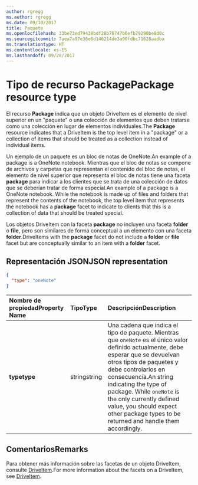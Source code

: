 ```yaml
---
author: rgregg
ms.author: rgregg
ms.date: 09/10/2017
title: Paquete
ms.openlocfilehash: 33be73ed79438bdf28b76747b6efb79290be8d0c
ms.sourcegitcommit: 7aea7a97e36e6d146214de3a90fdbc71628aadba
ms.translationtype: HT
ms.contentlocale: es-ES
ms.lasthandoff: 09/28/2017
---
```

# <a name="package-resource-type"></a><span data-ttu-id="7ee70-102">Tipo de recurso Package</span><span class="sxs-lookup"><span data-stu-id="7ee70-102">Package resource type</span></span>

<span data-ttu-id="7ee70-103">El recurso **Package** indica que un objeto DriveItem es el elemento de nivel superior en un "paquete" o una colección de elementos que deben tratarse como una colección en lugar de elementos individuales.</span><span class="sxs-lookup"><span data-stu-id="7ee70-103">The **Package** resource indicates that a DriveItem is the top level item in a "package" or a collection of items that should be treated as a collection instead of individual items.</span></span>

<span data-ttu-id="7ee70-104">Un ejemplo de un paquete es un bloc de notas de OneNote.</span><span class="sxs-lookup"><span data-stu-id="7ee70-104">An example of a package is a OneNote notebook.</span></span> <span data-ttu-id="7ee70-105">Mientras que el bloc de notas se compone de archivos y carpetas que representan el contenido del bloc de notas, el elemento de nivel superior que representa el bloc de notas tiene una faceta **package** para indicar a los clientes que se trata de una colección de datos que se deberían tratar de forma especial.</span><span class="sxs-lookup"><span data-stu-id="7ee70-105">An example of a package is a OneNote notebook. While the notebook is made up of files and folders that represent the contents of the notebook, the top level item that represents the notebook has a **package** facet to indicate to clients that this is a collection of data that should be treated special.</span></span>

<span data-ttu-id="7ee70-106">Los objetos DriveItem con la faceta **package** no incluyen una faceta **folder** o **file**, pero son similares de forma conceptual a un elemento con una faceta **folder**.</span><span class="sxs-lookup"><span data-stu-id="7ee70-106">DriveItems with the **package** facet do not include a **folder** or **file** facet but are conceptually similar to an item with a **folder** facet.</span></span>

## <a name="json-representation"></a><span data-ttu-id="7ee70-107">Representación JSON</span><span class="sxs-lookup"><span data-stu-id="7ee70-107">JSON representation</span></span>

<!-- { "blockType": "resource", "@odata.type": "microsoft.graph.package" } -->
```json
{
  "type": "oneNote"
}
```

| <span data-ttu-id="7ee70-108">Nombre de propiedad</span><span class="sxs-lookup"><span data-stu-id="7ee70-108">Property Name</span></span> | <span data-ttu-id="7ee70-109">Tipo</span><span class="sxs-lookup"><span data-stu-id="7ee70-109">Type</span></span>   | <span data-ttu-id="7ee70-110">Descripción</span><span class="sxs-lookup"><span data-stu-id="7ee70-110">Description</span></span>                                                                                                                                                                      |
|:--------------|:-------|:---------------------------------------------------------------------------------------------------------------------------------------------------------------------------------|
| <span data-ttu-id="7ee70-111">**type**</span><span class="sxs-lookup"><span data-stu-id="7ee70-111">**type**</span></span>      | <span data-ttu-id="7ee70-112">string</span><span class="sxs-lookup"><span data-stu-id="7ee70-112">string</span></span> | <span data-ttu-id="7ee70-p102">Una cadena que indica el tipo de paquete. Mientras que `oneNote` es el único valor definido actualmente, debe esperar que se devuelvan otros tipos de paquetes y debe controlarlos en consecuencia.</span><span class="sxs-lookup"><span data-stu-id="7ee70-p102">An string indicating the type of package. While `oneNote` is the only currently defined value, you should expect other package types to be returned and handle them accordingly.</span></span> |

## <a name="remarks"></a><span data-ttu-id="7ee70-115">Comentarios</span><span class="sxs-lookup"><span data-stu-id="7ee70-115">Remarks</span></span> 

<span data-ttu-id="7ee70-116">Para obtener más información sobre las facetas de un objeto DriveItem, consulte [DriveItem](driveitem.md).</span><span class="sxs-lookup"><span data-stu-id="7ee70-116">For more information about the facets on a DriveItem, see [DriveItem](driveitem.md).</span></span>


<!-- {
  "type": "#page.annotation",
  "description": "The Package facet indicates that an item is the root of a special collection of items that should be treated as a single unit.",
  "keywords": "package, facet, onenote",
  "section": "documentation",
  "tocPath": "Facets/Package"
} -->
